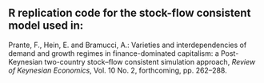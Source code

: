## R replication code for the stock-flow consistent model used in: 

Prante, F., Hein, E. and Bramucci, A.: Varieties and interdependencies of demand and growth regimes in finance-dominated capitalism: a Post-Keynesian two-country stock–flow consistent simulation approach, _Review of Keynesian Economics_, Vol. 10 No. 2, forthcoming, pp. 262–288.
